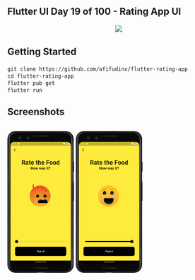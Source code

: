 ## Flutter UI Day 19 of 100 - Rating App UI

<p align="center">
  <img src="https://avatars.githubusercontent.com/u/94339143?v=4" width=100/>
</p>

## Getting Started

```
git clone https://github.com/afifudinx/flutter-rating-app
cd flutter-rating-app
flutter pub get
flutter run
```

## Screenshots

<p style="float: left;">
  <img src="
screenshots/1.png" width="30%"/>
  <img src="
screenshots/2.png" width="30%"/>
</p>
